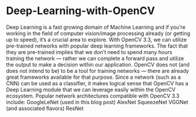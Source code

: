 # Deep-Learning-with-OpenCV
Deep Learning is a fast growing domain of Machine Learning and if you’re working in the field of computer vision/image processing already (or getting up to speed), it’s a crucial area to explore.  With OpenCV 3.3, we can utilize pre-trained networks with popular deep learning frameworks. The fact that they are pre-trained implies that we don’t need to spend many hours training the network — rather we can complete a forward pass and utilize the output to make a decision within our application.  OpenCV does not (and does not intend to be) to be a tool for training networks — there are already great frameworks available for that purpose. Since a network (such as a CNN) can be used as a classifier, it makes logical sense that OpenCV has a Deep Learning module that we can leverage easily within the OpenCV ecosystem.  Popular network architectures compatible with OpenCV 3.3 include:  GoogleLeNet (used in this blog post) AlexNet SqueezeNet VGGNet (and associated flavors) ResNet
